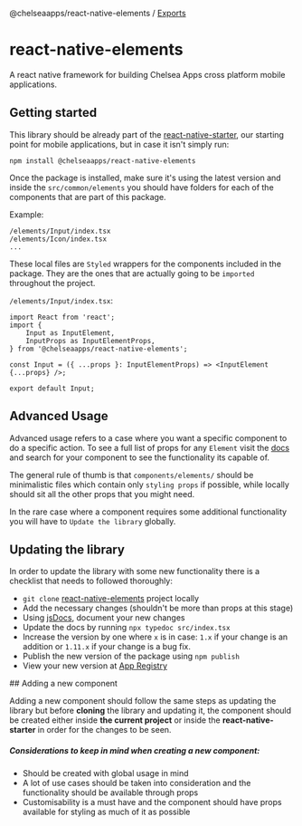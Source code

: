 @chelseaapps/react-native-elements / [Exports](modules.md)

# react-native-elements

A react native framework for building Chelsea Apps cross platform mobile applications.

## Getting started

This library should be already part of the [react-native-starter](https://github.com/chelsea-apps/react-native-starter), our starting point for mobile applications, but in case it isn't simply run:

```
npm install @chelseaapps/react-native-elements
```

Once the package is installed, make sure it's using the latest version and inside the `src/common/elements` you should have folders for each of the components that are part of this package.

Example:

```
/elements/Input/index.tsx
/elements/Icon/index.tsx
...
```

These local files are `Styled` wrappers for the components included in the package. They are the ones that are actually going to be `imported` throughout the project.

`/elements/Input/index.tsx`:

```
import React from 'react';
import {
	Input as InputElement,
	InputProps as InputElementProps,
} from '@chelseaapps/react-native-elements';

const Input = ({ ...props }: InputElementProps) => <InputElement {...props} />;

export default Input;
```

## Advanced Usage

Advanced usage refers to a case where you want a specific component to do a specific action. To see a full list of props for any `Element` visit
the [docs]() and search for your component to see the functionality its capable of.

The general rule of thumb is that `components/elements/` should be minimalistic files which contain only `styling props` if possible, while locally should sit all the other props that you might need.

In the rare case where a component requires some additional functionality you will have to `Update the library` globally.

## Updating the library

In order to update the library with some new functionality there is a checklist that needs to followed thoroughly:

- `git clone` [react-native-elements](https://github.com/chelsea-apps/react-native-elements) project locally
- Add the necessary changes (shouldn't be more than props at this stage)
- Using [jsDocs](https://jsdoc.app/), document your new changes
- Update the docs by running `npx typedoc src/index.tsx`
- Increase the version by one where `x` is in case: `1.x` if your change is an addition or `1.11.x` if your change is a bug fix.
- Publish the new version of the package using `npm publish`
- View your new version at [App Registry](http://registry.chelsea-apps.com:4873/-/web/detail/@chelsea-apps/react-native-elements)

## Adding a new component

Adding a new component should follow the same steps as updating the library but before **cloning** the library and updating it, the component should be created either inside **the current project** or inside the **react-native-starter** in order for the changes to be seen.

##### Considerations to keep in mind when creating a new component:

- Should be created with global usage in mind
- A lot of use cases should be taken into consideration and the functionality should be available through props
- Customisability is a must have and the component should have props available for styling as much of it as possible
